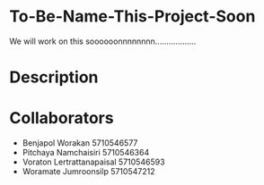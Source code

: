 # To-Be-Name-This-Project-Soon
We will work on this soooooonnnnnnnn..................

# Description

# Collaborators
* Benjapol Worakan 5710546577
* Pitchaya Namchaisiri 5710546364
* Voraton Lertrattanapaisal 5710546593
* Woramate Jumroonsilp 5710547212
